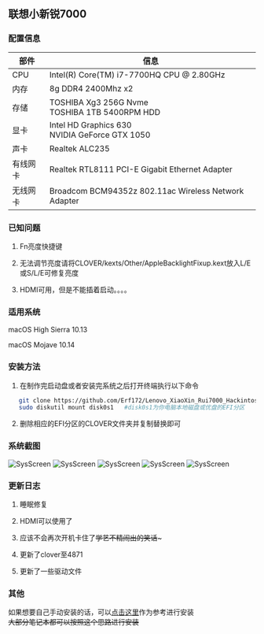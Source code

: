## 联想小新锐7000


### 配置信息 

| 部件  | 信息 |
| ---- | --- |
| CPU  | Intel(R) Core(TM) i7-7700HQ CPU @ 2.80GHz |
| 内存 | 8g DDR4 2400Mhz x2 |
| 存储 | TOSHIBA Xg3 256G Nvme <br> TOSHIBA 1TB 5400RPM HDD |
| 显卡 | Intel HD Graphics 630 <br> NVIDIA GeForce GTX 1050 |
| 声卡 | Realtek ALC235 |
| 有线网卡 | Realtek RTL8111 PCI-E Gigabit Ethernet Adapter |
| 无线网卡 | Broadcom BCM94352z 802.11ac Wireless Network Adapter |



### 已知问题 

1. Fn亮度快捷键

2. 无法调节亮度请将CLOVER/kexts/Other/AppleBacklightFixup.kext放入L/E或S/L/E可修复亮度

3. HDMI可用，但是不能插着启动。。。。

### 适用系统

macOS High Sierra 10.13 

macOS Mojave 10.14

### 安装方法

1. 在制作完启动盘或者安装完系统之后打开终端执行以下命令
 ```bash 
    git clone https://github.com/Erf172/Lenovo_XiaoXin_Rui7000_Hackintosh.git
    sudo diskutil mount disk0s1   #disk0s1为你电脑本地磁盘或优盘的EFI分区
```

2. 删除相应的EFI分区的CLOVER文件夹并复制替换即可   


    
### 系统截图
![SysScreen](https://img.vim-cn.com/6a/9ffd8b467320a6a6d5be385263b456cafd1888.png)
![SysScreen](https://img.vim-cn.com/49/5369b1e3bfd366b259dcd7aaa3d1ebdc77ade5.png)
![SysScreen](https://img.vim-cn.com/ca/f827ce420e148d75a905f8fd8c293272f9688f.png)
![SysScreen](https://img.vim-cn.com/0e/5ad521869b78531f3f094a10c3d8f747d4b703.png)
![SysScreen](https://img.vim-cn.com/2d/52e5b23fd51d3d54d48c641c18d31aae6bb9c7.png)


### 更新日志


1. 睡眠修复

2. HDMI可以使用了

3. 应该不会再次开机卡住了~~学艺不精闹出的笑话~~~

4. 更新了clover至4871

5. 更新了一些驱动文件



### 其他

如果想要自己手动安装的话，可以[点击这里](https://www.erf172.tk/2019/02/13/Hackintosh-Installation-on-Lenovo-Xiaoxin-Rui7000-1/)作为参考进行安装   
~~大部分笔记本都可以按照这个思路进行安装~~

